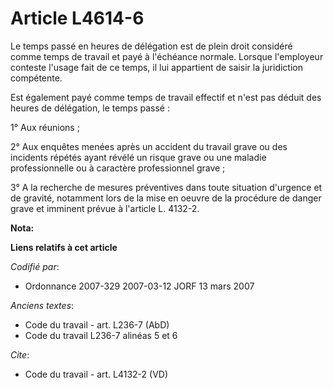 # Article L4614-6

Le temps passé en heures de délégation est de plein droit considéré comme temps de travail et payé à l'échéance normale.
Lorsque l'employeur conteste l'usage fait de ce temps, il lui appartient de saisir la juridiction compétente.

Est également payé comme temps de travail effectif et n'est pas déduit des heures de délégation, le temps passé :

1° Aux réunions ;

2° Aux enquêtes menées après un accident du travail grave ou des incidents répétés ayant révélé un risque grave ou une
maladie professionnelle ou à caractère professionnel grave ;

3° A la recherche de mesures préventives dans toute situation d'urgence et de gravité, notamment lors de la mise en oeuvre de
la procédure de danger grave et imminent prévue à l'article L. 4132-2.

**Nota:**



**Liens relatifs à cet article**

_Codifié par_:

  - Ordonnance 2007-329 2007-03-12 JORF 13 mars 2007

_Anciens textes_:

  - Code du travail - art. L236-7 (AbD)
  - Code du travail L236-7 alinéas 5 et 6

_Cite_:

  - Code du travail - art. L4132-2 (VD)
